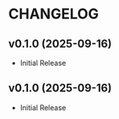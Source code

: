 # CHANGELOG

<!-- version list -->

## v0.1.0 (2025-09-16)

- Initial Release

## v0.1.0 (2025-09-16)

- Initial Release
